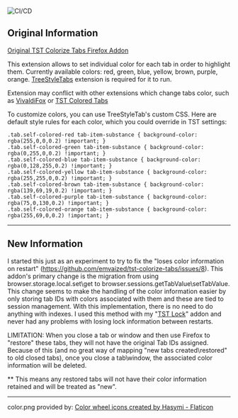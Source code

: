 ![CI/CD](https://github.com/irvinm/TST-Colorize-Tabs/workflows/CI/CD/badge.svg)

## Original Information

[Original TST Colorize Tabs Firefox Addon](https://addons.mozilla.org/firefox/addon/tst-colorize-tabs/)

This extension allows to set individual color for each tab in order to highlight them. Currently available colors: red, green, blue, yellow, brown, purple, orange. [TreeStyleTabs](https://addons.mozilla.org/firefox/addon/tree-style-tab/) extension is required for it to run.

Extension may conflict with other extensions which change tabs color, such as [VivaldiFox](https://addons.mozilla.org/firefox/addon/vivaldifox/) or [TST Colored Tabs](https://addons.mozilla.org/firefox/addon/tst-colored-tabs/)

To customize colors, you can use TreeStyleTab's custom CSS.
Here are default style rules for each color, which you could override in TST settings:

```
.tab.self-colored-red tab-item-substance { background-color: rgba(255,0,0,0.2) !important; }
.tab.self-colored-green tab-item-substance { background-color: rgba(0,255,0,0.2) !important; }
.tab.self-colored-blue tab-item-substance { background-color: rgba(0,128,255,0.2) !important; }
.tab.self-colored-yellow tab-item-substance { background-color: rgba(255,255,0,0.2) !important; }
.tab.self-colored-brown tab-item-substance { background-color: rgba(139,69,19,0.2) !important; }
.tab.self-colored-purple tab-item-substance { background-color: rgba(75,0,130,0.2) !important; }
.tab.self-colored-orange tab-item-substance { background-color: rgba(255,69,0,0.2) !important; }
```

-----

## New Information

I started this just as an experiment to try to fix the "loses color information on restart" (https://github.com/emvaized/tst-colorize-tabs/issues/8).  This addon's primary change is the migration from using browser.storage.local.set\get to browser.sessions.getTabValue\setTabValue.  This change seems to make the handling of the color information easier by only storing tab IDs with colors associated with them and these are tied to session management.  With this implementation, there is no need to do anything with indexes.  I used this method with my "[TST Lock](https://github.com/irvinm/TST-Lock)" addon and never had any problems with losing lock information between restarts.

LIMITATION:  When you close a tab or window and then use Firefox to "restore" these tabs, they will not have the original Tab IDs assigned.  Because of this (and no great way of mapping "new tabs created\restored" to old closed tabs), once you close a tab\window, the associated color information will be deleted.  

** This means any restored tabs will not have their color information retained and will be treated as "new".

-----

color.png provided by:  <a href="https://www.flaticon.com/free-icons/color-wheel" title="color wheel icons">Color wheel icons created by Hasymi - Flaticon</a>
